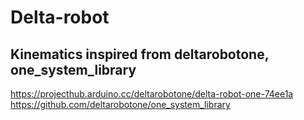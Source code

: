 # Delta-robot

## Kinematics inspired from deltarobotone, one_system_library
https://projecthub.arduino.cc/deltarobotone/delta-robot-one-74ee1a
https://github.com/deltarobotone/one_system_library

